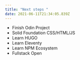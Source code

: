 ```yaml
---
title: "Next steps "
date: 2021-06-11T21:34:05.839Z
---
```

* Finish Odin Project
* Solid Foundation CSS/HTML/JS
* Learn HUGO
* Learn Eleventy
* Learn NPM Ecosystem
* Fullstack Open